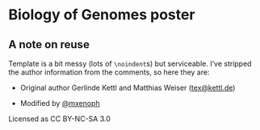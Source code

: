 # Biology of Genomes poster

## A note on reuse

Template is a bit messy (lots of `\noindent`s) but serviceable. I’ve stripped
the author information from the comments, so here they are:

* Original author Gerlinde Kettl and Matthias Weiser (tex@kettl.de)

* Modified by [@mxenoph](/mxenoph)

Licensed as CC BY-NC-SA 3.0
